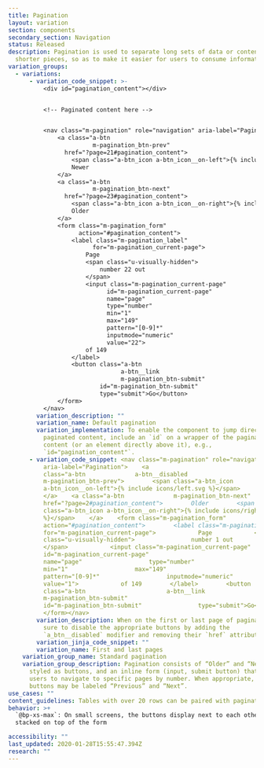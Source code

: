 ```yaml
---
title: Pagination
layout: variation
section: components
secondary_section: Navigation
status: Released
description: Pagination is used to separate long sets of data or content into
  shorter pieces, so as to make it easier for users to consume information.
variation_groups:
  - variations:
      - variation_code_snippet: >-
          <div id="pagination_content"></div>


          <!-- Paginated content here -->


          <nav class="m-pagination" role="navigation" aria-label="Pagination">
              <a class="a-btn
                        m-pagination_btn-prev"
                href="?page=21#pagination_content">
                  <span class="a-btn_icon a-btn_icon__on-left">{% include icons/left.svg %}</span>
                  Newer
              </a>
              <a class="a-btn
                        m-pagination_btn-next"
                href="?page=23#pagination_content">
                  <span class="a-btn_icon a-btn_icon__on-right">{% include icons/right.svg %}</span>
                  Older
              </a>
              <form class="m-pagination_form"
                    action="#pagination_content">
                  <label class="m-pagination_label"
                        for="m-pagination_current-page">
                      Page
                      <span class="u-visually-hidden">
                          number 22 out
                      </span>
                      <input class="m-pagination_current-page"
                            id="m-pagination_current-page"
                            name="page"
                            type="number"
                            min="1"
                            max="149"
                            pattern="[0-9]*"
                            inputmode="numeric"
                            value="22">
                      of 149
                  </label>
                  <button class="a-btn
                                a-btn__link
                                m-pagination_btn-submit"
                          id="m-pagination_btn-submit"
                          type="submit">Go</button>
              </form>
          </nav>
        variation_description: ""
        variation_name: Default pagination
        variation_implementation: To enable the component to jump directly to the
          paginated content, include an `id` on a wrapper of the paginated
          content (or an element directly above it), e.g.,
          `id="pagination_content"`.
      - variation_code_snippet: <nav class="m-pagination" role="navigation"
          aria-label="Pagination">    <a
          class="a-btn              a-btn__disabled
          m-pagination_btn-prev">        <span class="a-btn_icon
          a-btn_icon__on-left">{% include icons/left.svg %}</span>        Newer
          </a>    <a class="a-btn              m-pagination_btn-next"
          href="?page=2#pagination_content">        Older        <span
          class="a-btn_icon a-btn_icon__on-right">{% include icons/right.svg
          %}</span>    </a>    <form class="m-pagination_form"
          action="#pagination_content">        <label class="m-pagination_label"
          for="m-pagination_current-page">            Page            <span
          class="u-visually-hidden">                number 1 out
          </span>            <input class="m-pagination_current-page"
          id="m-pagination_current-page"
          name="page"                   type="number"
          min="1"                   max="149"
          pattern="[0-9]*"                   inputmode="numeric"
          value="1">            of 149        </label>        <button
          class="a-btn                       a-btn__link
          m-pagination_btn-submit"
          id="m-pagination_btn-submit"                type="submit">Go</button>
          </form></nav>
        variation_description: When on the first or last page of paginated content, be
          sure to disable the appropriate buttons by adding the
          `a_btn__disabled` modifier and removing their `href` attribute.
        variation_jinja_code_snippet: ""
        variation_name: First and last pages
    variation_group_name: Standard pagination
    variation_group_description: Pagination consists of “Older” and “Newer” links,
      styled as buttons, and an inline form (input, submit button) that allows
      users to navigate to specific pages by number. When appropriate, the
      buttons may be labeled “Previous” and “Next”.
use_cases: ""
content_guidelines: Tables with over 20 rows can be paired with pagination.
behavior: >+
  `@bp-xs-max`: On small screens, the buttons display next to each other,
  stacked on top of the form

accessibility: ""
last_updated: 2020-01-28T15:55:47.394Z
research: ""
---
```

